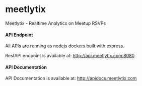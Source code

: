 # meetlytix
Meetlytix - Realtime Analytics on Meetup RSVPs

#### API Endpoint

All APIs are running as nodejs dockers built with express.

RestAPI endpoint is available at: http://api.meetlytix.com:8080


#### API Documentation

API Documentation is available at:
http://apidocs.meetlytix.com